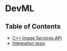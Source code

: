 # DevML

## Table of Contents

- [C++ Image Services API](#image_services/ImageServices.Api)
- [Integration tests](house_prices/house_prices_multiple_regression_models.ipynb)

